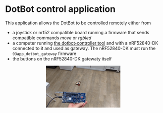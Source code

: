 # DotBot control application

This application allows the DotBot to be controlled remotely either from
- a joystick or nrf52 compatible board running a firmware that sends compatible
  commands _move_ or _rgbled_
- a computer running [the dotbot-controller tool](https://github.com/DotBot/Botcontroller-python)
and with a nRF52840-DK connected to it and used as gateway. The nRF52840-DK must run the
`03app_dotbot_gateway` firmware
- the buttons on the nRF52840-DK gatewaty itself

<p align="center">
  <img src="./../../static/03app_dotbot.gif" alt="dotbot app demo"/>
</p>
